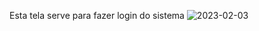 Esta tela serve para fazer login do sistema
![2023-02-03](https://user-images.githubusercontent.com/117351991/216505156-4f32800a-7228-4fce-a99a-00fe073682c8.png)
